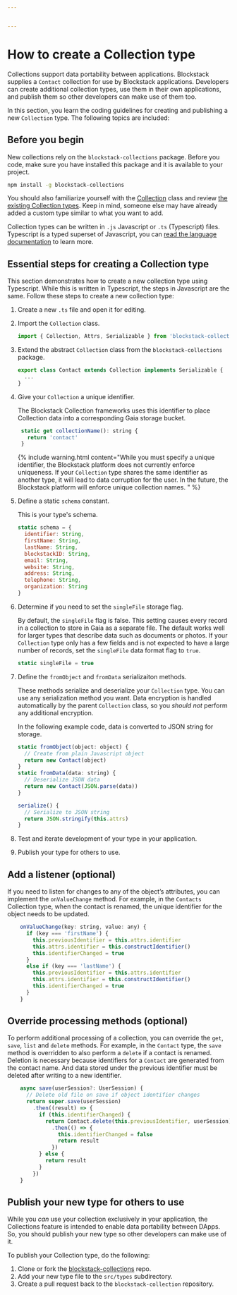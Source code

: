 ```yaml
---


---
```

# How to create a Collection type
Collections support data portability between applications. Blockstack supplies a `Contact` collection for use by Blockstack applications. Developers can create additional collection types, use them in their own applications, and publish them so other developers can make use of them too.

In this section, you learn the coding guidelines for creating and publishing a new `Collection` type. The following topics are included:

## Before you begin

New collections rely on the `blockstack-collections` package. Before you code, make sure you have installed this package and it is available to your project.

```bash
npm install -g blockstack-collections
```

You should also familiarize yourself with the <a href="https://github.com/blockstack/blockstack-collections/blob/master/src/types/collection.ts" target="_blank">Collection</a> class and review <a href="https://github.com/blockstack/blockstack-collections/tree/master/src/types" type="_blank">the existing Collection types</a>. Keep in mind, someone else may have already added a custom type similar to what you want to add.

Collection types can be written in `.js` Javascript or `.ts` (Typescript) files. Typescript is a typed superset of Javascript, you can <a href="https://www.typescriptlang.org/" target="_blank">read the language documentation</a> to learn more.

## Essential steps for creating a Collection type

This section demonstrates how to create a new collection type using Typescript. While this is written in Typescript, the steps in Javascript are the same. Follow these steps to create a new collection type:

1. Create a new `.ts` file and open it for editing.
2. Import the `Collection` class.

    ```js
    import { Collection, Attrs, Serializable } from 'blockstack-collections'
    ```

3. Extend the abstract `Collection` class from the `blockstack-collections` package.

    ```js
    export class Contact extends Collection implements Serializable {
      ...
    }
    ```

4. Give your `Collection` a unique identifier.

   The Blockstack Collection frameworks uses this identifier to place Collection data into a corresponding Gaia storage bucket.

   ```js
    static get collectionName(): string {
      return 'contact'
    }
    ```

    {% include warning.html content="While you must specify a unique identifier, the Blockstack platform does not currently enforce uniqueness. If your <code>Collection</code> type shares the same identifier as another type, it will lead to data corruption for the user. In the future, the Blockstack platform will enforce unique collection names. " %}

5. Define a static `schema` constant.

   This is your type's schema.

    ```js
    static schema = {
      identifier: String,
      firstName: String,
      lastName: String,
      blockstackID: String,
      email: String,
      website: String,
      address: String,
      telephone: String,
      organization: String
    }
    ```

6. Determine if you need to set the `singleFile` storage flag.

    By default, the `singleFile` flag is false. This setting causes every record in a collection to store in Gaia as a separate file. The default works well for larger types that describe data such as documents or photos. If your `Collection` type only has a few fields and is not expected to have a large number of records, set the `singleFile` data format flag to `true`.

    ```js
    static singleFile = true
    ```

7. Define the `fromObject` and `fromData` serializaiton methods.

   These methods serialize and deserialize your `Collection` type. You can use any serialization method you want.  Data encryption is handled automatically by the parent `Collection` class, so you *should not* perform any additional encryption.

   In the following example code, data is converted to JSON string for storage.

    ```js
    static fromObject(object: object) {
      // Create from plain Javascript object
      return new Contact(object)
    }
    static fromData(data: string) {
      // Deserialize JSON data
      return new Contact(JSON.parse(data))
    }

    serialize() {
      // Serialize to JSON string
      return JSON.stringify(this.attrs)
    }
    ```

8. Test and iterate development of your type in your application.
9. Publish your type for others to use.

## Add a listener (optional)

If you need to listen for changes to any of the object’s attributes, you can implement the `onValueChange` method. For example, in the `Contacts` Collection type, when the contact is renamed, the unique identifier for the object needs to be updated.

```js
    onValueChange(key: string, value: any) {
      if (key === 'firstName') {
        this.previousIdentifier = this.attrs.identifier
        this.attrs.identifier = this.constructIdentifier()
        this.identifierChanged = true
      }
      else if (key === 'lastName') {
        this.previousIdentifier = this.attrs.identifier
        this.attrs.identifier = this.constructIdentifier()
        this.identifierChanged = true
      }
    }
```

## Override processing methods (optional)

To perform additional processing of a collection, you can override the `get`, `save`, `list` and `delete` methods. For example, in the `Contact` type, the `save` method is overridden to also perform a `delete` if a contact is renamed. Deletion is necessary because identifiers for a `Contact` are generated from the contact name. And data stored under the previous identifier must be deleted after writing to a new identifier.

```js
    async save(userSession?: UserSession) {
      // Delete old file on save if object identifier changes
      return super.save(userSession)
        .then((result) => {
          if (this.identifierChanged) {
            return Contact.delete(this.previousIdentifier, userSession)
              .then(() => {
                this.identifierChanged = false
                return result
              })
          } else {
            return result
          }
        })
    }
```

## Publish your new type for others to use

While you *can* use your collection exclusively in your application, the Collections feature is intended to enable data portability between DApps. So, you should publish your new type so other developers can make use of it.

To publish your Collection type, do the following:

1. Clone or fork the <a href="https://github.com/blockstack/blockstack-collections" target="_blank">blockstack-collections</a> repo.
2. Add your new type file to the `src/types` subdirectory.
3. Create a pull request back to the `blockstack-collection` repository.

